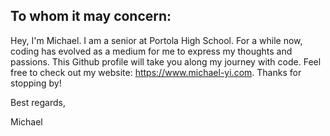 ## **To whom it may concern:**

Hey, I'm Michael. I am a senior at Portola High School. For a while now, coding has evolved as a medium for me to express my thoughts and passions. This Github profile will take you along my journey with code. Feel free to check out my website: https://www.michael-yi.com. Thanks for stopping by!

Best regards,

Michael
